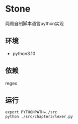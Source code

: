 # Stone
两周自制脚本语言python实现

## 环境
- python3.10

## 依赖
regex

## 运行
```shell
export PYTHONPATH=./src
python ./src/chapter3/lexer.py
```